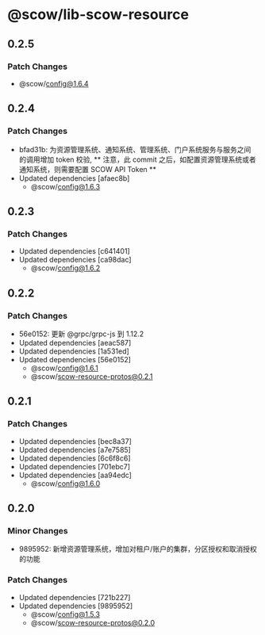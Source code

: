 # @scow/lib-scow-resource

## 0.2.5

### Patch Changes

- @scow/config@1.6.4

## 0.2.4

### Patch Changes

- bfad31b: 为资源管理系统、通知系统、管理系统、门户系统服务与服务之间的调用增加 token 校验,
  ** 注意，此 commit 之后，如配置资源管理系统或者通知系统，则需要配置 SCOW API Token **
- Updated dependencies [afaec8b]
  - @scow/config@1.6.3

## 0.2.3

### Patch Changes

- Updated dependencies [c641401]
- Updated dependencies [ca98dac]
  - @scow/config@1.6.2

## 0.2.2

### Patch Changes

- 56e0152: 更新 @grpc/grpc-js 到 1.12.2
- Updated dependencies [aeac587]
- Updated dependencies [1a531ed]
- Updated dependencies [56e0152]
  - @scow/config@1.6.1
  - @scow/scow-resource-protos@0.2.1

## 0.2.1

### Patch Changes

- Updated dependencies [bec8a37]
- Updated dependencies [a7e7585]
- Updated dependencies [6c6f8c6]
- Updated dependencies [701ebc7]
- Updated dependencies [aa94edc]
  - @scow/config@1.6.0

## 0.2.0

### Minor Changes

- 9895952: 新增资源管理系统，增加对租户/账户的集群，分区授权和取消授权的功能

### Patch Changes

- Updated dependencies [721b227]
- Updated dependencies [9895952]
  - @scow/config@1.5.3
  - @scow/scow-resource-protos@0.2.0
